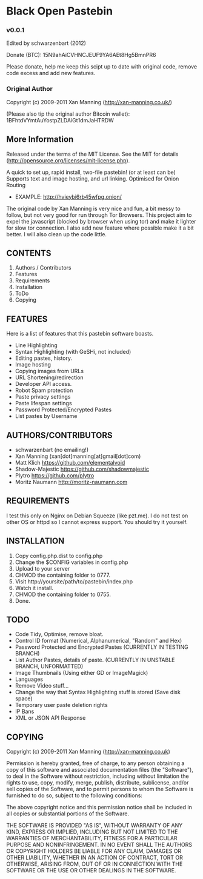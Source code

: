 Black Open Pastebin
===================
### v0.0.1 

Edited by schwarzenbart (2012)

Donate (BTC): 15N9ahAiCVHNCJEUF9YA6AEt8Hg5BmnPR6

Please donate, help me keep this scipt up to date with original code, remove code excess and add new features.


### Original Author
Copyright (c) 2009-2011 Xan Manning (http://xan-manning.co.uk/)

(Please also tip the original author Bitcoin wallet): 1BFhtdVYmtAuYostpZLDAiGt1dmJaHTRDW 


More Information
----------------

Released under the terms of the MIT License.
See the MIT for details (http://opensource.org/licenses/mit-license.php).

A quick to set up, rapid install, two-file pastebin! (or at least can be) Supports text and image hosting, and url linking. Optimised for Onion Routing

 * EXAMPLE: http://hvieybi6rb45wfpg.onion/

The original code by Xan Manning is very nice and fun, a bit messy to follow, but not very good for run through Tor Browsers. This project aim to expel the javascript (blocked by browser when using tor) and make it lighter for slow tor connection. I also add new feature where possible make it a bit better. I will also clean up the code little.



CONTENTS
--------

1. Authors / Contributors
2. Features
3. Requirements
4. Installation
5. ToDo
6. Copying


FEATURES
--------

Here is a list of features that this pastebin software boasts.

 * Line Highlighting
 * Syntax Highlighting (with GeSHi, not included)
 * Editing pastes, history.
 * Image hosting
 * Copying images from URLs
 * URL Shortening/redirection
 * Developer API access.
 * Robot Spam protection
 * Paste privacy settings
 * Paste lifespan settings
 * Password Protected/Encrypted Pastes
 * List pastes by Username


AUTHORS/CONTRIBUTORS
--------------------

 * schwarzenbart (no emailing!)
 * Xan Manning (xan[dot]manning[at]gmail[dot]com)
 * Matt Klich https://github.com/elementalvoid
 * Shadow-Majestic https://github.com/shadowmajestic
 * Plytro https://github.com/plytro
 * Moritz Naumann http://moritz-naumann.com



REQUIREMENTS
------------

I test this only on Nginx on Debian Squeeze (like pzt.me). I do not test on other OS or httpd so I cannot express support. You should try it yourself.


INSTALLATION
------------

1. Copy config.php.dist to config.php
2. Change the $CONFIG variables in config.php
3. Upload to your server
4. CHMOD the containing folder to 0777.
5. Visit http://yoursite/path/to/pastebin/index.php
6. Watch it install.
7. CHMOD the containing folder to 0755.
8. Done.


TODO
----

 * Code Tidy, Optimise, remove bloat.
 * Control ID format (Numerical, Alphanumerical, "Random" and Hex)
 * Password Protected and Encrypted Pastes (CURRENTLY IN TESTING BRANCH)
 * List Author Pastes, details of paste. (CURRENTLY IN UNSTABLE BRANCH, UNFORMATTED)
 * Image Thumbnails (Using either GD or ImageMagick)
 * Languages
 * Remove Video stuff...
 * Change the way that Syntax Highlighting stuff is stored (Save disk space)
 * Temporary user paste deletion rights
 * IP Bans
 * XML or JSON API Response


COPYING
-------

Copyright (c) 2009-2011 Xan Manning (http://xan-manning.co.uk)

Permission is hereby granted, free of charge, to any person obtaining a copy
of this software and associated documentation files (the "Software"), to deal
in the Software without restriction, including without limitation the rights
to use, copy, modify, merge, publish, distribute, sublicense, and/or sell
copies of the Software, and to permit persons to whom the Software is
furnished to do so, subject to the following conditions:

The above copyright notice and this permission notice shall be included in
all copies or substantial portions of the Software.

THE SOFTWARE IS PROVIDED "AS IS", WITHOUT WARRANTY OF ANY KIND, EXPRESS OR
IMPLIED, INCLUDING BUT NOT LIMITED TO THE WARRANTIES OF MERCHANTABILITY,
FITNESS FOR A PARTICULAR PURPOSE AND NONINFRINGEMENT. IN NO EVENT SHALL THE
AUTHORS OR COPYRIGHT HOLDERS BE LIABLE FOR ANY CLAIM, DAMAGES OR OTHER
LIABILITY, WHETHER IN AN ACTION OF CONTRACT, TORT OR OTHERWISE, ARISING FROM,
OUT OF OR IN CONNECTION WITH THE SOFTWARE OR THE USE OR OTHER DEALINGS IN
THE SOFTWARE.
